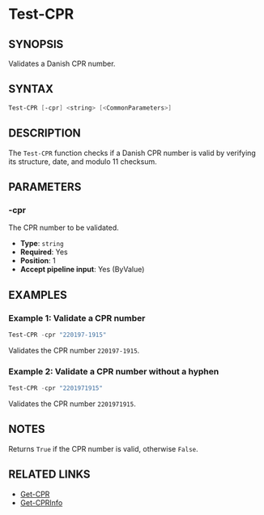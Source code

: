 # Test-CPR

## SYNOPSIS
Validates a Danish CPR number.

## SYNTAX
```powershell
Test-CPR [-cpr] <string> [<CommonParameters>]
```

## DESCRIPTION
The `Test-CPR` function checks if a Danish CPR number is valid by verifying its structure, date, and modulo 11 checksum.

## PARAMETERS
### -cpr
The CPR number to be validated.

- **Type**: `string`
- **Required**: Yes
- **Position**: 1
- **Accept pipeline input**: Yes (ByValue)

## EXAMPLES
### Example 1: Validate a CPR number
```powershell
Test-CPR -cpr "220197-1915"
```
Validates the CPR number `220197-1915`.

### Example 2: Validate a CPR number without a hyphen
```powershell
Test-CPR -cpr "2201971915"
```
Validates the CPR number `2201971915`.

## NOTES
Returns `True` if the CPR number is valid, otherwise `False`.

## RELATED LINKS
- [Get-CPR](Get-CPR.md)
- [Get-CPRInfo](Get-CPRInfo.md)
